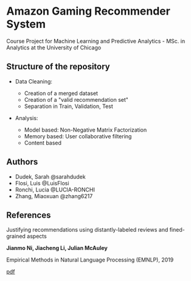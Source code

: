 # Amazon Gaming Recommender System

Course Project for Machine Learning and Predictive Analytics - MSc. in Analytics at the University of Chicago

## Structure of the repository

- Data Cleaning:
    + Creation of a merged dataset
    + Creation of a "valid recommendation set"
    + Separation in Train, Validation, Test
    
- Analysis:
  + Model based: Non-Negative Matrix Factorization
  + Memory based: User collaborative filtering
  + Content based


## Authors

  - Dudek, Sarah @sarahdudek
  - Flosi, Luis @LuisFlosi
  - Ronchi, Lucia @LUCIA-RONCHI
  - Zhang, Miaoxuan @zhang6217

## References

Justifying recommendations using distantly-labeled reviews and fined-grained aspects

**Jianmo Ni, Jiacheng Li, Julian McAuley**

Empirical Methods in Natural Language Processing (EMNLP), 2019

[pdf](https://nijianmo.github.io/amazon/index.html)
